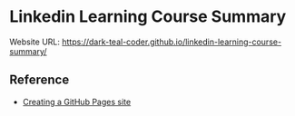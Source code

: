 <!-- README file for GitHub Pages website-->

# Linkedin Learning Course Summary

Website URL: https://dark-teal-coder.github.io/linkedin-learning-course-summary/

## Reference

- [Creating a GitHub Pages site](https://docs.github.com/en/pages/getting-started-with-github-pages/creating-a-github-pages-site)
